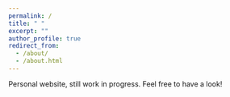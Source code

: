 ```yaml
---
permalink: /
title: " "
excerpt: ""
author_profile: true
redirect_from: 
  - /about/
  - /about.html
---
```


Personal website, still work in progress.
Feel free to have a look!